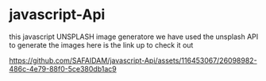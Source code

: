 # javascript-Api

this javascript UNSPLASH image generatore 
we have used the unsplash API to generate the images here is the link up to check it out 

https://github.com/SAFAIDAM/javascript-Api/assets/116453067/26098982-486c-4e79-88f0-5ce380db1ac9
